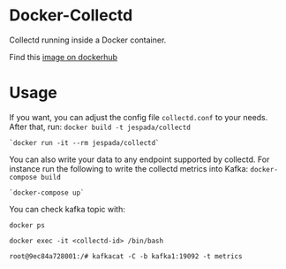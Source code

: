 # Docker-Collectd

Collectd  running inside a Docker container.

Find this [image on dockerhub](https://registry.hub.docker.com/u/jespada/collectd/)

# Usage

If you want, you can adjust the config file `collectd.conf` to your needs.
After that, run:
    `docker build -t jespada/collectd`
    
    `docker run -it --rm jespada/collectd`
    
You can also write your data to any endpoint supported by collectd.
For instance run the following to write the collectd metrics into Kafka:
    `docker-compose build`

    `docker-compose up`
    
You can check kafka topic with:

`docker ps`

`docker exec -it <collectd-id> /bin/bash`

`root@9ec84a728001:/# kafkacat -C -b kafka1:19092 -t metrics`
